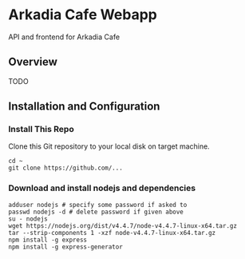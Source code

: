 # Arkadia Cafe Webapp
API and frontend for Arkadia Cafe

## Overview

TODO

## Installation and Configuration

### Install This Repo 

Clone this Git repository to your local disk on target machine.

```
cd ~
git clone https://github.com/...
```

### Download and install nodejs and dependencies

```
adduser nodejs # specify some password if asked to
passwd nodejs -d # delete password if given above
su - nodejs
wget https://nodejs.org/dist/v4.4.7/node-v4.4.7-linux-x64.tar.gz
tar --strip-components 1 -xzf node-v4.4.7-linux-x64.tar.gz
npm install -g express
npm install -g express-generator
```

